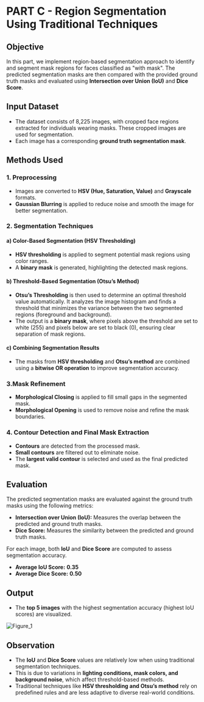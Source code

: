 # PART C - Region Segmentation Using Traditional Techniques

## Objective
In this part, we implement region-based segmentation approach to identify and segment mask regions for faces classified as "with mask". The predicted segmentation masks are then compared with the provided ground truth masks and evaluated using **Intersection over Union (IoU)** and **Dice Score**.

## Input Dataset
- The dataset consists of 8,225 images, with cropped face regions extracted for individuals wearing masks. These cropped images are used for segmentation.
- Each image has a corresponding **ground truth segmentation mask**.

## Methods Used

### 1. Preprocessing
- Images are converted to **HSV (Hue, Saturation, Value)** and **Grayscale** formats.
- **Gaussian Blurring** is applied to reduce noise and smooth the image for better segmentation.

### 2. Segmentation Techniques
#### a) Color-Based Segmentation (HSV Thresholding)
- **HSV thresholding** is applied to segment potential mask regions using  color ranges.
- A **binary mask** is generated, highlighting the detected mask regions.

#### b) Threshold-Based Segmentation (Otsu’s Method)
- **Otsu’s Thresholding** is then used to determine an optimal threshold value automatically. It analyzes the image histogram and finds a threshold that minimizes the variance between the two segmented regions (foreground and background).
- The output is a **binary mask**, where pixels above the threshold are set to white (255) and pixels below are set to black (0), ensuring clear separation of mask regions.

#### c) Combining Segmentation Results
- The masks from **HSV thresholding** and **Otsu’s method** are combined using a **bitwise OR operation** to improve segmentation accuracy.

### 3.Mask Refinement
- **Morphological Closing** is applied to fill small gaps in the segmented mask.
- **Morphological Opening** is used to remove noise and refine the mask boundaries.

### 4. Contour Detection and Final Mask Extraction
- **Contours** are detected from the processed mask.
- **Small contours** are filtered out to eliminate noise.
- The **largest valid contour** is selected and used as the final predicted mask.



## Evaluation

The predicted segmentation masks are evaluated against the ground truth masks using the following metrics:

- **Intersection over Union (IoU):** Measures the overlap between the predicted and ground truth masks.
- **Dice Score:** Measures the similarity between the predicted and ground truth masks.

For each image, both **IoU** and **Dice Score** are computed to assess segmentation accuracy.

-  **Average IoU Score:** **0.35** 
-  **Average Dice Score:** **0.50** 
  
## Output
- The **top 5 images** with the highest segmentation accuracy (highest IoU scores) are visualized.

 ![Figure_1](https://github.com/user-attachments/assets/a1e9f02a-fc9e-4069-bd89-67c3e633e55e)


 ## Observation

- The **IoU** and **Dice Score** values are relatively low when using traditional segmentation techniques.  
- This is due to variations in **lighting conditions, mask colors, and background noise**, which affect threshold-based methods.  
- Traditional techniques like **HSV thresholding and Otsu’s method** rely on predefined rules and are less adaptive to diverse real-world conditions.


     

